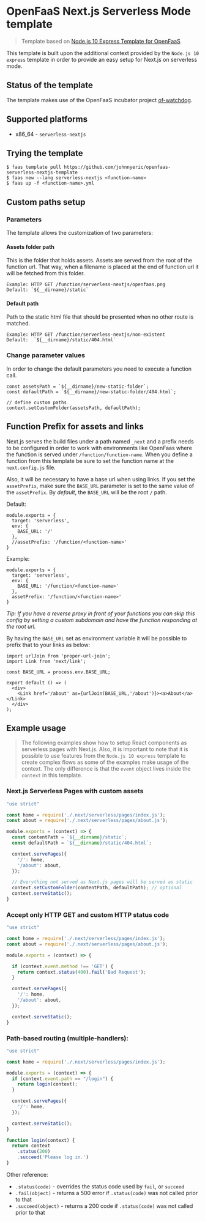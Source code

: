OpenFaaS Next.js Serverless Mode template
=============================================

> Template based on [Node.js 10 Express Template for OpenFaaS](https://github.com/openfaas-incubator/node10-express-template)

This template is built upon the additional context provided by the `Node.js 10 express` template in order to provide an easy setup for Next.js on serverless mode.

## Status of the template

The template makes use of the OpenFaaS incubator project [of-watchdog](https://github.com/openfaas-incubator/of-watchdog).

## Supported platforms

* x86_64 - `serverless-nextjs`

## Trying the template

```
$ faas template pull https://github.com/johnnyeric/openfaas-serverless-nextjs-template
$ faas new --lang serverless-nextjs <function-name>
$ faas up -f <function-name>.yml
```

## Custom paths setup

### Parameters

The template allows the customization of two parameters:

#### Assets folder path

This is the folder that holds assets. Assets are served from the root of the function url. That way, when a filename is placed at the end of function url it will be fetched from this folder.

```
Example: HTTP GET /function/serverless-nextjs/openfaas.png
Default: `${__dirname}/static`
```

#### Default path

Path to the static html file that should be presented when no other route is matched.

```
Example: HTTP GET /function/serverless-nextjs/non-existent
Default:  `${__dirname}/static/404.html`
```

### Change parameter values

In order to change the default parameters you need to execute a function call.

```
const assetsPath = `${__dirname}/new-static-folder`;
const defaultPath = `${__dirname}/new-static-folder/404.html`;

// define custom paths
context.setCustomFolder(assetsPath, defaultPath);
```

## Function Prefix for assets and links

Next.js serves the build files under a path named `_next` and a prefix needs to be configured in order to work with environments like OpenFaas where the function is served under `/function/function-name`. When you define a function from this template be sure to set the function name at the `next.config.js` file. 

Also, it will be necessary to have a base url when using links. If you set the `assetPrefix`, make sure the `BASE_URL` parameter is set to the same value of the `assetPrefix`. By *default*, the `BASE_URL` will be the root `/` path.

Default:

```
module.exports = {
  target: 'serverless',
  env: {
    BASE_URL: '/'
  },
  //assetPrefix: '/function/<function-name>'
}
```

Example:

```
module.exports = {
  target: 'serverless',
  env: {
    BASE_URL: '/function/<function-name>'
  },
  assetPrefix: '/function/<function-name>'
}
```

*Tip: If you have a reverse proxy in front of your functions you can skip this config by setting a custom subdomain and have the function responding at the root url.*

By having the `BASE_URL` set as environment variable it will be possible to prefix that to your links as below:

```
import urlJoin from 'proper-url-join';
import Link from 'next/link';

const BASE_URL = process.env.BASE_URL;

export default () => (
  <div>
    <Link href='/about' as={urlJoin(BASE_URL,'/about')}><a>About</a></Link>
  </div>
);
```

## Example usage

> The following examples show how to setup React components as serverless pages with Next.js. Also, it is important to note that it is possible to use features from the `Node.js 10 express` template to create complex flows as some of the examples make usage of the context. The only difference is that the `event` object lives inside the `context` in this template.

### Next.js Serverless Pages with custom assets

```js
"use strict"

const home = require('./.next/serverless/pages/index.js');
const about = require('./.next/serverless/pages/about.js');

module.exports = (context) => {
  const contentPath = `${__dirname}/static`;
  const defaultPath = `${__dirname}/static/404.html`;

  context.servePages({
    '/': home,
    '/about': about,
  });

  // Everything not served as Next.js pages will be served as static
  context.setCustomFolder(contentPath, defaultPath); // optional
  context.serveStatic();
}
```

### Accept only HTTP GET and custom HTTP status code

```js
"use strict"

const home = require('./.next/serverless/pages/index.js');
const about = require('./.next/serverless/pages/about.js');

module.exports = (context) => {

  if (context.event.method !== 'GET') {
    return context.status(400).fail('Bad Request');
  }

  context.servePages({
    '/': home,
    '/about': about,
  });

  context.serveStatic();
}
```


### Path-based routing (multiple-handlers):

```js
"use strict"

const home = require('./.next/serverless/pages/index.js');

module.exports = (context) => {
  if (context.event.path == "/login") {
    return login(context);
  }

  context.servePages({
    '/': home,
  });

  context.serveStatic();
}

function login(context) {
  return context
    .status(200)
    .succeed('Please log in.')
}
```

Other reference:

* `.status(code)` - overrides the status code used by `fail`, or `succeed`
* `.fail(object)` - returns a 500 error if `.status(code)` was not called prior to that
* `.succeed(object)` - returns a 200 code if `.status(code)` was not called prior to that
